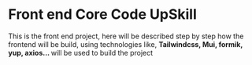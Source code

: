 # Front end Core Code UpSkill

This is the front end project, here will be described step by step how the frontend will be build, using technologies like, <strong>Tailwindcss, Mui, formik, yup, axios... </strong> will be used to build the project